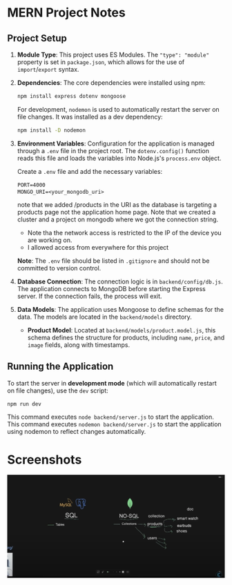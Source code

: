 # MERN Project Notes

## Project Setup

1.  **Module Type**: This project uses ES Modules. The `"type": "module"` property is set in `package.json`, which allows for the use of `import`/`export` syntax.

2.  **Dependencies**: The core dependencies were installed using npm:
    ```bash
    npm install express dotenv mongoose
    ```
    For development, `nodemon` is used to automatically restart the server on file changes. It was installed as a dev dependency:
    ```bash
    npm install -D nodemon
    ```

3.  **Environment Variables**: Configuration for the application is managed through a `.env` file in the project root. The `dotenv.config()` function reads this file and loads the variables into Node.js's `process.env` object.

    Create a `.env` file and add the necessary variables:
    ```
    PORT=4000
    MONGO_URI=<your_mongodb_uri>
    ```
    note that we added /products in the URI as the database is targeting a products page not the application home page. Note that we created a cluster and a project on mongodb where we got the connection string.
    * Note tha the network access is restricted to the IP of the device you are working on. 
    * I allowed access from everywhere for this project 


    **Note**: The `.env` file should be listed in `.gitignore` and should not be committed to version control.

4.  **Database Connection**: The connection logic is in `backend/config/db.js`. The application connects to MongoDB before starting the Express server. If the connection fails, the process will exit.

5.  **Data Models**: The application uses Mongoose to define schemas for the data. The models are located in the `backend/models` directory.
    -   **Product Model**: Located at `backend/models/product.model.js`, this schema defines the structure for products, including `name`, `price`, and `image` fields, along with timestamps.

## Running the Application

To start the server in **development mode** (which will automatically restart on file changes), use the `dev` script:
```bash
npm run dev
```

This command executes `node backend/server.js` to start the application.
This command executes `nodemon backend/server.js` to start the application using nodemon to reflect changes automatically.


# Screenshots 
![alt text](image.png)
